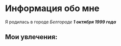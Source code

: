 # Информация обо мне 
Я родилась в городе *Белгороде* __*1 октября 1999 года*__ 
## Мои увлечения: 
